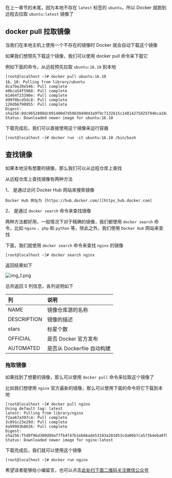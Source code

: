 在上一章节的末尾，因为本地不存在 `latest` 标签的 `ubuntu`，所以 Docker 就跑到远程去拉取 `ubuntu:latest` 镜像了

## docker pull 拉取镜像 ##

当我们在本地主机上使用一个不存在的镜像时 Docker 就会自动下载这个镜像

如果我们想预先下载这个镜像，我们可以使用 docker pull 命令来下载它

例如下面的命令，从远程预先拉取 `ubuntu:16.10` 到本地

```
[root@localhost ~]# docker pull ubuntu:16.10
16、10: Pulling from library/ubuntu
dca7be20e546: Pull complete 
40bca54f5968: Pull complete 
61464f23390e: Pull complete 
d99f0bcd5dc8: Pull complete 
120db6f90955: Pull complete 
Digest: sha256:8dc9652808dc091400d7d5983949043a9f9c7132b15c14814275d25f94bca18a
Status: Downloaded newer image for ubuntu:16.10
```

下载完成后，我们可以直接使用这个镜像来运行容器

```
[root@localhost ~]# docker run -it ubuntu:16.10 /bin/bash
```

## 查找镜像 ##

如果本地没有想要的镜像，那么我们可以从远程仓库上查找

从远程仓库上查找镜像有两种方法

1、  是通过访问 Docker Hub 网站来搜索镜像
    
    Docker Hub 网址为 [https://hub.docker.com/][https_hub.docker.com]
2、  是通过 `docker search` 命令来查找镜像

两种方法都好用，一般情况下对于精确的镜像，我们都使用 `docker search` 命令，比如 `nginx` 、`php` 和 `python` 等，除此之外，我们使用 `Docker Hub` 网站来查找

下面，我们就使用 `docker search` 命令来查找 `nginx` 的镜像

```
[root@localhost ~]# docker search nginx
```

返回结果如下

![img\_1.png][img_1.png]

总共返回 5 列信息，各列说明如下

<table> 
 <thead> 
  <tr> 
   <th align="left">列</th> 
   <th align="left">说明</th> 
  </tr> 
 </thead> 
 <tbody> 
  <tr> 
   <td align="left">NAME</td> 
   <td align="left">镜像仓库源的名称</td> 
  </tr> 
  <tr> 
   <td align="left">DESCRIPTION</td> 
   <td align="left">镜像的描述</td> 
  </tr> 
  <tr> 
   <td align="left">stars</td> 
   <td align="left">标星个数</td> 
  </tr> 
  <tr> 
   <td align="left">OFFICIAL</td> 
   <td align="left">是否 Docker 官方发布</td> 
  </tr> 
  <tr> 
   <td align="left">AUTOMATED</td> 
   <td align="left">是否从 Dockerfile 自动构建</td> 
  </tr> 
 </tbody> 
</table>

### 拖取镜像 ###

如果找到了想要的镜像，那么可以使用 `docker pull` 命令来拉取这个镜像了

比如我们想使用 `nginx` 官方最新的镜像，那么可以使用下面的命令将它下载到本地

```
[root@localhost ~]# docker pull nginx
Using default tag: latest
latest: Pulling from library/nginx
f2aa67a397c4: Pull complete 
3c091c23e29d: Pull complete 
4a99993b8636: Pull complete 
Digest: sha256:f5d0f96d380d09afffb4f47b1eb66ade53103a281053cda06b7ca573b4eba0f0
Status: Downloaded newer image for nginx:latest
```

下载完成后，我们就可以使用这个镜像

```
[root@localhost ~]# docker run nginx
```


[https_hub.docker.com]: https://hub.docker.com/

[img_1.png]: https://gitee.com/duchaochen/gongzhonghao/raw/master/个人博客文章/001-images/souyunku-web/2019/08/0803/05/17/img_1.png

希望读者能够给小编留言，也可以点击[此处扫下面二维码关注微信公众号](https://www.ycbbs.vip/?p=28 "此处扫下面二维码关注微信公众号")